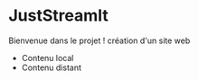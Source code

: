 # JustStreamIt

Bienvenue dans le projet !
création d'un site web

- Contenu local
- Contenu distant

